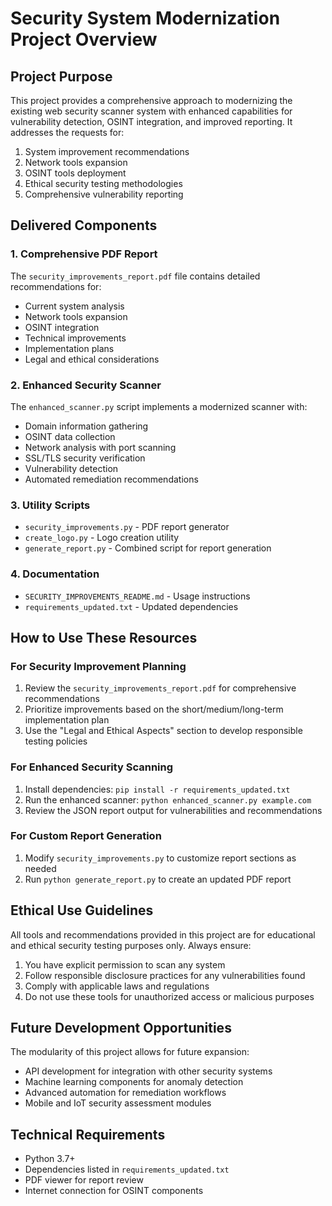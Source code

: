 # Security System Modernization Project Overview

## Project Purpose

This project provides a comprehensive approach to modernizing the existing web security scanner system with enhanced capabilities for vulnerability detection, OSINT integration, and improved reporting. It addresses the requests for:

1. System improvement recommendations
2. Network tools expansion 
3. OSINT tools deployment
4. Ethical security testing methodologies
5. Comprehensive vulnerability reporting

## Delivered Components

### 1. Comprehensive PDF Report
The `security_improvements_report.pdf` file contains detailed recommendations for:
- Current system analysis
- Network tools expansion
- OSINT integration
- Technical improvements
- Implementation plans
- Legal and ethical considerations

### 2. Enhanced Security Scanner
The `enhanced_scanner.py` script implements a modernized scanner with:
- Domain information gathering
- OSINT data collection
- Network analysis with port scanning
- SSL/TLS security verification
- Vulnerability detection
- Automated remediation recommendations

### 3. Utility Scripts
- `security_improvements.py` - PDF report generator
- `create_logo.py` - Logo creation utility
- `generate_report.py` - Combined script for report generation

### 4. Documentation
- `SECURITY_IMPROVEMENTS_README.md` - Usage instructions
- `requirements_updated.txt` - Updated dependencies

## How to Use These Resources

### For Security Improvement Planning
1. Review the `security_improvements_report.pdf` for comprehensive recommendations
2. Prioritize improvements based on the short/medium/long-term implementation plan
3. Use the "Legal and Ethical Aspects" section to develop responsible testing policies

### For Enhanced Security Scanning
1. Install dependencies: `pip install -r requirements_updated.txt`
2. Run the enhanced scanner: `python enhanced_scanner.py example.com`
3. Review the JSON report output for vulnerabilities and recommendations

### For Custom Report Generation
1. Modify `security_improvements.py` to customize report sections as needed
2. Run `python generate_report.py` to create an updated PDF report

## Ethical Use Guidelines

All tools and recommendations provided in this project are for educational and ethical security testing purposes only. Always ensure:

1. You have explicit permission to scan any system
2. Follow responsible disclosure practices for any vulnerabilities found
3. Comply with applicable laws and regulations
4. Do not use these tools for unauthorized access or malicious purposes

## Future Development Opportunities

The modularity of this project allows for future expansion:
- API development for integration with other security systems
- Machine learning components for anomaly detection
- Advanced automation for remediation workflows
- Mobile and IoT security assessment modules

## Technical Requirements

- Python 3.7+
- Dependencies listed in `requirements_updated.txt`
- PDF viewer for report review
- Internet connection for OSINT components 
